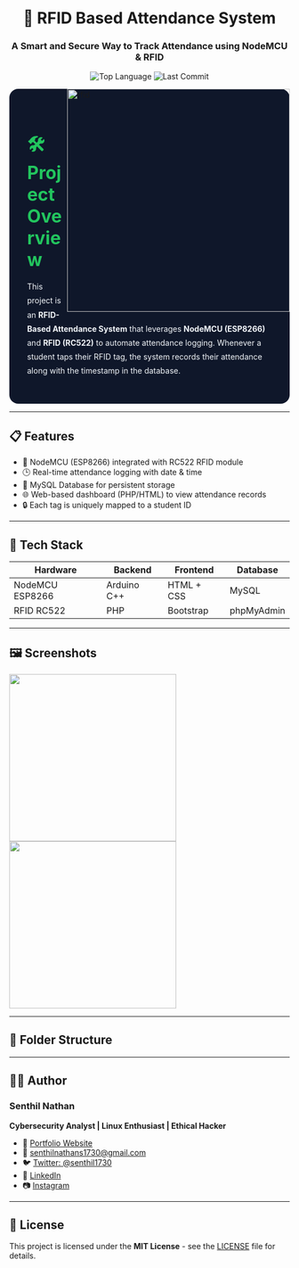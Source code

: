 <h1 align="center">📡 RFID Based Attendance System</h1>
<h3 align="center">A Smart and Secure Way to Track Attendance using NodeMCU & RFID</h3>

<p align="center">
  <img src="https://img.shields.io/github/languages/top/senthilnathan1730/rfid-attendance-system?style=for-the-badge" alt="Top Language">
  <img src="https://img.shields.io/github/last-commit/senthilnathan1730/rfid-attendance-system?style=for-the-badge" alt="Last Commit">
</p>

<img align="right" alt="rfid" width="400" src="https://img.freepik.com/free-vector/flat-illustration-contactless-technology_23-2149335139.jpg?w=740&t=st=1686999181~exp=1686999781~hmac=b4a55669eb8d80d9ac7e15c87aab319dbf91b3d0f5b986c1a95f364c929de7e1">

<section style="background-color: #0f172a; color: #f1f5f9; padding: 2rem; border-radius: 1rem; max-width: 800px; margin: auto;">
  <h2 style="color: #22c55e; font-size: 2rem; font-weight: bold; margin-bottom: 1rem;">🛠️ Project Overview</h2>
  <p style="line-height: 1.8;">
    This project is an <strong>RFID-Based Attendance System</strong> that leverages <strong>NodeMCU (ESP8266)</strong> and <strong>RFID (RC522)</strong> to automate attendance logging. Whenever a student taps their RFID tag, the system records their attendance along with the timestamp in the database.
  </p>
</section>

---

## 📋 Features

- 📶 NodeMCU (ESP8266) integrated with RC522 RFID module  
- 🕒 Real-time attendance logging with date & time  
- 💾 MySQL Database for persistent storage  
- 🌐 Web-based dashboard (PHP/HTML) to view attendance records  
- 🔒 Each tag is uniquely mapped to a student ID  

---

## 🧰 Tech Stack

| Hardware         | Backend     | Frontend       | Database     |
|------------------|-------------|----------------|--------------|
| NodeMCU ESP8266  | Arduino C++ | HTML + CSS     | MySQL        |
| RFID RC522       | PHP         | Bootstrap      | phpMyAdmin   |

---

## 🖼️ Screenshots

<img src="https://github.com/senthilnathan1730/rfid-attendance-system/assets/demo1.gif" width="300" />
<img src="https://github.com/senthilnathan1730/rfid-attendance-system/assets/demo2.gif" width="300" />

---

## 📁 Folder Structure



---
## 🙋‍♂️ Author

### Senthil Nathan  
**Cybersecurity Analyst | Linux Enthusiast | Ethical Hacker**

- 🔗 [Portfolio Website](https://senthil.zeal.ninja)
- 📧 [senthilnathans1730@gmail.com](mailto:senthilnathans1730@gmail.com)
- 🐦 [Twitter: @senthil1730](https://twitter.com/senthil1730)
- 💼 [LinkedIn](https://www.linkedin.com/in/senthil-nathan/)
- 📷 [Instagram](https://instagram.com/gone_beta_)

---

## 📄 License

This project is licensed under the **MIT License** - see the [LICENSE](LICENSE) file for details.


